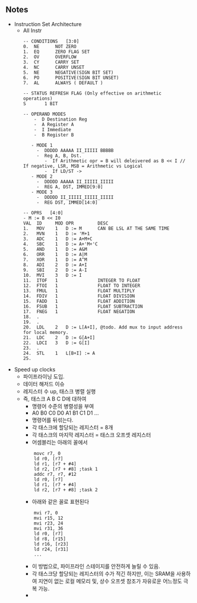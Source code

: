 Notes
-----

* Instruction Set Architecture
  * All Instr
    ```
    -- CONDITIONS   [3:0]
    0.  NE      NOT ZERO
    1.  EQ      ZERO FLAG SET 
    2.  OV      OVERFLOW
    3.  CY      CARRY SET
    4.  NC      CARRY UNSET
    5.  NE      NEGATIVE(SIGN BIT SET)
    6.  PO      POSITIVE(SIGN BIT UNSET)
    7.  AL      ALWAYS ( DEFAULT )
    
    -- STATUS REFRESH FLAG (Only effective on arithmetic operations)
    S       1 BIT
    
    -- OPERAND MODES
        -  D Destination Reg
        -  A Register A
        -  I Immediate
        -  B Register B

       - MODE 1
         -  DDDDD AAAAA II_IIIII BBBBB
         -  Reg A, B, Dst. 
            -  If Arithmetic opr = B will deleivered as B << I // If negative, LSR, MSB = Arithmetic vs Logical
            -  If LD/ST -> 
       - MODE 2
         -  DDDDD AAAAA II_IIIII_IIIII
         -  REG A, DST, IMMED[9:0]
       - MODE 3
         -  DDDDD II_IIIII_IIIII_IIIII
         -  REG DST, IMMED[14:0]
            
    -- OPRS   [4:0]
    - M := B << I0
    VAL  ID     MOD OPR         DESC
    1.   MOV    1   D := M      CAN BE LSL AT THE SAME TIME
    2.   MVN    1   D := 'M+1
    3.   ADC    1   D := A+M+C
    4.   SBC    1   D := A+'M+'C
    5.   AND    1   D := A&M
    6.   ORR    1   D := A|M
    7.   XOR    1   D := A^M
    8.   ADI    2   D := A+I
    9.   SBI    2   D := A-I
    10.  MVI    3   D := I
    11.  ITOF   1               INTEGER TO FLOAT
    12.  FTOI   1               FLOAT TO INTEGER
    13.  FMUL   1               FLOAT MULTIPLY
    14.  FDIV   1               FLOAT DIVISION
    15.  FADD   1               FLOAT ADDITION 
    16.  FSUB   1               FLOAT SUBTRACTION
    17.  FNEG   1               FLOAT NEGATION
    18.  .
    19.  .
    20.  LDL    2   D := L[A+I], @todo. Add mux to input address for local memory. 
    21.  LDC    2   D := G[A+I]
    22.  LDCI   3   D := G[I]
    23.  .
    24.  STL    1   L[B+I] := A
    25.  
    ```
* Speed up clocks
  * 파이프라이닝 도입.
  * 데이터 해저드 이슈
  * 레지스터 수 up, 태스크 병렬 실행
  * 즉, 태스크 A B C D에 대하여
    * 명령어 수준의 병렬성을 부여
    * A0 B0 C0 D0 A1 B1 C1 D1 ...
    * 명령어를 뒤섞는다.
    * 각 태스크에 할당되는 레지스터 = 8개
    * 각 태스크의 마지막 레지스터 = 태스크 오프셋 레지스터
    * 어셈블리는 아래의 꼴에서 
    ```assembly
        movc r7, 0
        ld r0, [r7]
        ld r1, [r7 + #4]
        ld r2, [r7 + #8] ;task 1
        addc r7, r7, #12
        ld r0, [r7]
        ld r1, [r7 + #4]
        ld r2, [r7 + #8] ;task 2
    ```
    * 아래와 같은 꼴로 표현된다
    ```assembly
        mvi r7, 0
        mvi r15, 12
        mvi r23, 24
        mvi r31, 36
        ld r0, [r7]
        ld r8, [r15]
        ld r16, [r23]
        ld r24, [r31]
        ...
    ```
    * 이 방법으로, 파이프라인 스테이지를 안전하게 늘릴 수 있음.
    * 각 태스크당 할당되는 레지스터의 수가 적긴 하지만, 이는 SRAM을 사용하여 지연이 없는 로컬 메모리 및, 상수 오프셋 참조가 자유로운  어느정도 극복 가능.
    * 